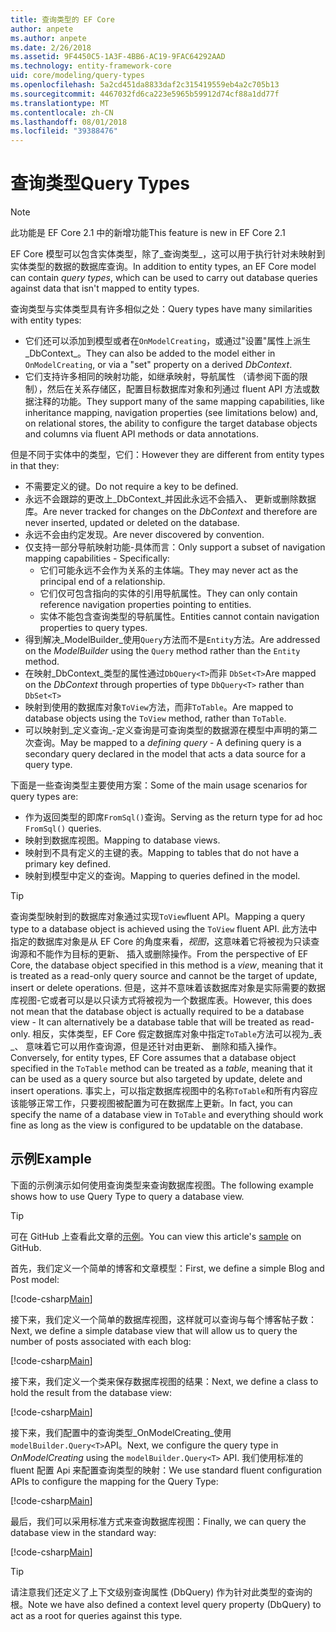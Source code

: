 ```yaml
---
title: 查询类型的 EF Core
author: anpete
ms.author: anpete
ms.date: 2/26/2018
ms.assetid: 9F4450C5-1A3F-4BB6-AC19-9FAC64292AAD
ms.technology: entity-framework-core
uid: core/modeling/query-types
ms.openlocfilehash: 5a2cd451da8833daf2c315419559eb4a2c705b13
ms.sourcegitcommit: 4467032fd6ca223e5965b59912d74cf88a1dd77f
ms.translationtype: MT
ms.contentlocale: zh-CN
ms.lasthandoff: 08/01/2018
ms.locfileid: "39388476"
---
```

# <a name="query-types"></a><span data-ttu-id="d3fdb-102">查询类型</span><span class="sxs-lookup"><span data-stu-id="d3fdb-102">Query Types</span></span>
> [!NOTE]
> <span data-ttu-id="d3fdb-103">此功能是 EF Core 2.1 中的新增功能</span><span class="sxs-lookup"><span data-stu-id="d3fdb-103">This feature is new in EF Core 2.1</span></span>

<span data-ttu-id="d3fdb-104">EF Core 模型可以包含实体类型，除了_查询类型_，这可以用于执行针对未映射到实体类型的数据的数据库查询。</span><span class="sxs-lookup"><span data-stu-id="d3fdb-104">In addition to entity types, an EF Core model can contain _query types_, which can be used to carry out database queries against data that isn't mapped to entity types.</span></span>

<span data-ttu-id="d3fdb-105">查询类型与实体类型具有许多相似之处：</span><span class="sxs-lookup"><span data-stu-id="d3fdb-105">Query types have many similarities with entity types:</span></span>

- <span data-ttu-id="d3fdb-106">它们还可以添加到模型或者在`OnModelCreating`，或通过"设置"属性上派生_DbContext_。</span><span class="sxs-lookup"><span data-stu-id="d3fdb-106">They can also be added to the model either in `OnModelCreating`, or via a "set" property on a derived _DbContext_.</span></span>
- <span data-ttu-id="d3fdb-107">它们支持许多相同的映射功能，如继承映射，导航属性 （请参阅下面的限制），然后在关系存储区，配置目标数据库对象和列通过 fluent API 方法或数据注释的功能。</span><span class="sxs-lookup"><span data-stu-id="d3fdb-107">They support many of the same mapping capabilities, like inheritance mapping, navigation properties (see limitations below) and, on relational stores, the ability to configure the target database objects and columns via fluent API methods or data annotations.</span></span>

<span data-ttu-id="d3fdb-108">但是不同于实体中的类型，它们：</span><span class="sxs-lookup"><span data-stu-id="d3fdb-108">However they are different from entity types in that they:</span></span>

- <span data-ttu-id="d3fdb-109">不需要定义的键。</span><span class="sxs-lookup"><span data-stu-id="d3fdb-109">Do not require a key to be defined.</span></span>
- <span data-ttu-id="d3fdb-110">永远不会跟踪的更改上_DbContext_并因此永远不会插入、 更新或删除数据库。</span><span class="sxs-lookup"><span data-stu-id="d3fdb-110">Are never tracked for changes on the _DbContext_ and therefore are never inserted, updated or deleted on the database.</span></span>
- <span data-ttu-id="d3fdb-111">永远不会由约定发现。</span><span class="sxs-lookup"><span data-stu-id="d3fdb-111">Are never discovered by convention.</span></span>
- <span data-ttu-id="d3fdb-112">仅支持一部分导航映射功能-具体而言：</span><span class="sxs-lookup"><span data-stu-id="d3fdb-112">Only support a subset of navigation mapping capabilities - Specifically:</span></span>
  - <span data-ttu-id="d3fdb-113">它们可能永远不会作为关系的主体端。</span><span class="sxs-lookup"><span data-stu-id="d3fdb-113">They may never act as the principal end of a relationship.</span></span>
  - <span data-ttu-id="d3fdb-114">它们仅可包含指向的实体的引用导航属性。</span><span class="sxs-lookup"><span data-stu-id="d3fdb-114">They can only contain reference navigation properties pointing to entities.</span></span>
  - <span data-ttu-id="d3fdb-115">实体不能包含查询类型的导航属性。</span><span class="sxs-lookup"><span data-stu-id="d3fdb-115">Entities cannot contain navigation properties to query types.</span></span>
- <span data-ttu-id="d3fdb-116">得到解决_ModelBuilder_使用`Query`方法而不是`Entity`方法。</span><span class="sxs-lookup"><span data-stu-id="d3fdb-116">Are addressed on the _ModelBuilder_ using the `Query` method rather than the `Entity` method.</span></span>
- <span data-ttu-id="d3fdb-117">在映射_DbContext_类型的属性通过`DbQuery<T>`而非 `DbSet<T>`</span><span class="sxs-lookup"><span data-stu-id="d3fdb-117">Are mapped on the _DbContext_ through properties of type `DbQuery<T>` rather than `DbSet<T>`</span></span>
- <span data-ttu-id="d3fdb-118">映射到使用的数据库对象`ToView`方法，而非`ToTable`。</span><span class="sxs-lookup"><span data-stu-id="d3fdb-118">Are mapped to database objects using the `ToView` method, rather than `ToTable`.</span></span>
- <span data-ttu-id="d3fdb-119">可以映射到_定义查询_-定义查询是可查询类型的数据源在模型中声明的第二次查询。</span><span class="sxs-lookup"><span data-stu-id="d3fdb-119">May be mapped to a _defining query_ - A defining query is a secondary query declared in the model that acts a data source for a query type.</span></span>

<span data-ttu-id="d3fdb-120">下面是一些查询类型主要使用方案：</span><span class="sxs-lookup"><span data-stu-id="d3fdb-120">Some of the main usage scenarios for query types are:</span></span>

- <span data-ttu-id="d3fdb-121">作为返回类型的即席`FromSql()`查询。</span><span class="sxs-lookup"><span data-stu-id="d3fdb-121">Serving as the return type for ad hoc `FromSql()` queries.</span></span>
- <span data-ttu-id="d3fdb-122">映射到数据库视图。</span><span class="sxs-lookup"><span data-stu-id="d3fdb-122">Mapping to database views.</span></span>
- <span data-ttu-id="d3fdb-123">映射到不具有定义的主键的表。</span><span class="sxs-lookup"><span data-stu-id="d3fdb-123">Mapping to tables that do not have a primary key defined.</span></span>
- <span data-ttu-id="d3fdb-124">映射到模型中定义的查询。</span><span class="sxs-lookup"><span data-stu-id="d3fdb-124">Mapping to queries defined in the model.</span></span>

> [!TIP]
> <span data-ttu-id="d3fdb-125">查询类型映射到的数据库对象通过实现`ToView`fluent API。</span><span class="sxs-lookup"><span data-stu-id="d3fdb-125">Mapping a query type to a database object is achieved using the `ToView` fluent API.</span></span> <span data-ttu-id="d3fdb-126">此方法中指定的数据库对象是从 EF Core 的角度来看，_视图_，这意味着它将被视为只读查询源和不能作为目标的更新、 插入或删除操作。</span><span class="sxs-lookup"><span data-stu-id="d3fdb-126">From the perspective of EF Core, the database object specified in this method is a _view_, meaning that it is treated as a read-only query source and cannot be the target of update, insert or delete operations.</span></span> <span data-ttu-id="d3fdb-127">但是，这并不意味着该数据库对象是实际需要的数据库视图-它或者可以是以只读方式将被视为一个数据库表。</span><span class="sxs-lookup"><span data-stu-id="d3fdb-127">However, this does not mean that the database object is actually required to be a database view - It can alternatively be a database table that will be treated as read-only.</span></span> <span data-ttu-id="d3fdb-128">相反，实体类型，EF Core 假定数据库对象中指定`ToTable`方法可以视为_表_、 意味着它可以用作查询源，但是还针对由更新、 删除和插入操作。</span><span class="sxs-lookup"><span data-stu-id="d3fdb-128">Conversely, for entity types, EF Core assumes that a database object specified in the `ToTable` method can be treated as a _table_, meaning that it can be used as a query source but also targeted by update, delete and insert operations.</span></span> <span data-ttu-id="d3fdb-129">事实上，可以指定数据库视图中的名称`ToTable`和所有内容应该能够正常工作，只要视图被配置为可在数据库上更新。</span><span class="sxs-lookup"><span data-stu-id="d3fdb-129">In fact, you can specify the name of a database view in `ToTable` and everything should work fine as long as the view is configured to be updatable on the database.</span></span>

## <a name="example"></a><span data-ttu-id="d3fdb-130">示例</span><span class="sxs-lookup"><span data-stu-id="d3fdb-130">Example</span></span>

<span data-ttu-id="d3fdb-131">下面的示例演示如何使用查询类型来查询数据库视图。</span><span class="sxs-lookup"><span data-stu-id="d3fdb-131">The following example shows how to use Query Type to query a database view.</span></span>

> [!TIP]
> <span data-ttu-id="d3fdb-132">可在 GitHub 上查看此文章的[示例](https://github.com/aspnet/EntityFrameworkCore/tree/master/samples/QueryTypes)。</span><span class="sxs-lookup"><span data-stu-id="d3fdb-132">You can view this article's [sample](https://github.com/aspnet/EntityFrameworkCore/tree/master/samples/QueryTypes) on GitHub.</span></span>

<span data-ttu-id="d3fdb-133">首先，我们定义一个简单的博客和文章模型：</span><span class="sxs-lookup"><span data-stu-id="d3fdb-133">First, we define a simple Blog and Post model:</span></span>

[!code-csharp[Main](../../../efcore-repo/samples/QueryTypes/Program.cs#Entities)]

<span data-ttu-id="d3fdb-134">接下来，我们定义一个简单的数据库视图，这样就可以查询与每个博客帖子数：</span><span class="sxs-lookup"><span data-stu-id="d3fdb-134">Next, we define a simple database view that will allow us to query the number of posts associated with each blog:</span></span>

[!code-csharp[Main](../../../efcore-repo/samples/QueryTypes/Program.cs#View)]

<span data-ttu-id="d3fdb-135">接下来，我们定义一个类来保存数据库视图的结果：</span><span class="sxs-lookup"><span data-stu-id="d3fdb-135">Next, we define a class to hold the result from the database view:</span></span>

[!code-csharp[Main](../../../efcore-repo/samples/QueryTypes/Program.cs#QueryType)]

<span data-ttu-id="d3fdb-136">接下来，我们配置中的查询类型_OnModelCreating_使用`modelBuilder.Query<T>`API。</span><span class="sxs-lookup"><span data-stu-id="d3fdb-136">Next, we configure the query type in _OnModelCreating_ using the `modelBuilder.Query<T>` API.</span></span>
<span data-ttu-id="d3fdb-137">我们使用标准的 fluent 配置 Api 来配置查询类型的映射：</span><span class="sxs-lookup"><span data-stu-id="d3fdb-137">We use standard fluent configuration APIs to configure the mapping for the Query Type:</span></span>

[!code-csharp[Main](../../../efcore-repo/samples/QueryTypes/Program.cs#Configuration)]

<span data-ttu-id="d3fdb-138">最后，我们可以采用标准方式来查询数据库视图：</span><span class="sxs-lookup"><span data-stu-id="d3fdb-138">Finally, we can query the database view in the standard way:</span></span>

[!code-csharp[Main](../../../efcore-repo/samples/QueryTypes/Program.cs#Query)]

> [!TIP]
> <span data-ttu-id="d3fdb-139">请注意我们还定义了上下文级别查询属性 (DbQuery) 作为针对此类型的查询的根。</span><span class="sxs-lookup"><span data-stu-id="d3fdb-139">Note we have also defined a context level query property (DbQuery) to act as a root for queries against this type.</span></span>
